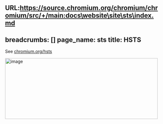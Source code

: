 URL:https://source.chromium.org/chromium/chromium/src/+/main:docs\website\site\sts\index.md
---
breadcrumbs: []
page_name: sts
title: HSTS
---

See [chromium.org/hsts](/hsts/)

<img alt="image"
src="https://www.google.com/chart?chc=sites&cht=d&chdp=sites&chl=%5B%5BGoogle+Gadget'%3D20'f%5Cv'a%5C%3D0'10'%3D499'0'dim'%5Cbox1'b%5CF6F6F6'fC%5CF6F6F6'eC%5C0'sk'%5C%5B%22Page+Redirect%22'%5D'a%5CV%5C%3D12'f%5C%5DV%5Cta%5C%3D10'%3D0'%3D500'%3D197'dim'%5C%3D10'%3D10'%3D500'%3D197'vdim'%5Cbox1'b%5Cva%5CF6F6F6'fC%5CC8C8C8'eC%5C'a%5C%5Do%5CLauto'f%5C&sig=RmVa16ZL_UQQmL8IDyOROP2fErI"
height=200 width=500>
